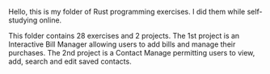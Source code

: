 Hello, this is my folder of Rust programming exercises.
I did them while self-studying online.

This folder contains 28 exercises and 2 projects. 
The 1st project is an Interactive Bill Manager allowing users to add bills and manage their purchases. 
The 2nd project is a Contact Manage permitting users to view, add, search and edit saved contacts.
